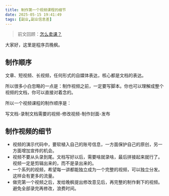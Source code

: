```yaml
---
title: 制作第一个视频课程的细节
date: 2025-05-15 19:41:49
tags: [副业,副业信息差]
---
```


> 前文回顾：[怎么卖课？](http://www.python4office.cn/log/2025/0428-%E6%80%8E%E4%B9%88%E5%8D%96%E8%AF%BE/)

大家好，这里是程序员晚枫。

## 制作顺序

文章、短视频、长视频，任何形式的自媒体表达，核心都是文档的表达。

所以很多小白忽略的一点是：制作视频之前，一定要写脚本。你也可以理解成整个视频的文档，你可以直接对着念的。

所以一个视频课程的制作顺序是：

写文档-录制文档需要的视频-修改视频-制作封面-发布

## 制作视频的细节

- 视频的演示代码中，要软植入自己的账号信息，一方面保护自己的原创，另一方面增加宣传的机会。
- 视频不要从头录到尾。文档写好以后，需要啥就录啥，最后拼接起来就行了。视频一定是剪辑出来的，而不是录出来的。
- 一个系列的视频，希望每一讲都能独立成为一个完整的视频，可以独立分发。这样会有更多的流量。
- 做完第一个视频之后，发给晚枫提出修改意见后，再完整的制作剩下的视频。避免全部录完再修改，浪费时间。




















